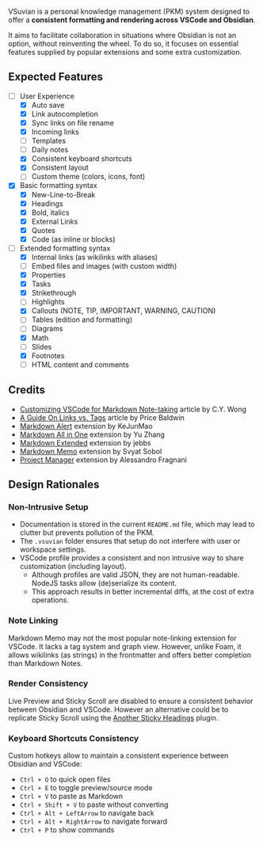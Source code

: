 VSuvian is a personal knowledge management (PKM) system designed to offer a **consistent formatting and rendering across VSCode and Obsidian**.

It aims to facilitate collaboration in situations where Obsidian is not an option, without reinventing the wheel. To do so, it focuses on essential features supplied by popular extensions and some extra customization.

## Expected Features

- [ ] User Experience
    - [x] Auto save
    - [x] Link autocompletion
    - [x] Sync links on file rename
    - [x] Incoming links
    - [ ] Templates
    - [ ] Daily notes
    - [x] Consistent keyboard shortcuts
    - [x] Consistent layout
    - [ ] Custom theme (colors, icons, font)
- [x] Basic formatting syntax
    - [x] New-Line-to-Break
    - [x] Headings
    - [x] Bold, italics
    - [x] External Links
    - [x] Quotes
    - [x] Code (as inline or blocks)
- [ ] Extended formatting syntax
    - [x] Internal links (as wikilinks with aliases)
    - [ ] Embed files and images (with custom width)
    - [x] Properties
    - [x] Tasks
    - [x] Strikethrough
    - [ ] Highlights
    - [x] Callouts (NOTE, TIP, IMPORTANT, WARNING, CAUTION)
    - [ ] Tables (edition and formatting)
    - [ ] Diagrams
    - [x] Math
    - [ ] Slides
    - [x] Footnotes
    - [ ] HTML content and comments

## Credits

- [Customizing VSCode for Markdown Note-taking](https://mybyways.com/blog/customizing-vs-code-for-markdown-note-taking) article by C.Y. Wong
- [A Guide On Links vs. Tags](https://forum.obsidian.md/t/a-guide-on-links-vs-tags-in-obsidian/28231) article by Price Baldwin
- [Markdown Alert](https://marketplace.visualstudio.com/items?itemName=kejun.markdown-alert) extension by KeJunMao
- [Markdown All in One](https://marketplace.visualstudio.com/items?itemName=yzhang.markdown-all-in-one) extension by Yu Zhang
- [Markdown Extended](https://marketplace.visualstudio.com/items?itemName=jebbs.markdown-extended) extension by jebbs
- [Markdown Memo](https://marketplace.visualstudio.com/items?itemName=svsool.markdown-memo) extension by Svyat Sobol
- [Project Manager](https://marketplace.visualstudio.com/items?itemName=alefragnani.project-manager) extension by Alessandro Fragnani

## Design Rationales

### Non-Intrusive Setup

- Documentation is stored in the current `README.md` file, which may lead to clutter but prevents pollution of the PKM.
- The `.vsuvian` folder ensures that setup do not interfere with user or workspace settings.
- VSCode profile provides a consistent and non intrusive way to share customization (including layout).
    - Although profiles are valid JSON, they are not human-readable. NodeJS tasks allow (de)serialize its content.
    - This approach results in better incremental diffs, at the cost of extra operations.

### Note Linking

Markdown Memo may not the most popular note-linking extension for VSCode. It lacks a tag system and graph view. However, unlike Foam, it allows wikilinks (as strings) in the frontmatter and offers better completion than Markdown Notes.

### Render Consistency

Live Preview and Sticky Scroll are disabled to ensure a consistent behavior between Obsidian and VSCode. However an alternative could be to replicate Sticky Scroll using the [Another Sticky Headings](https://github.com/zhouhua/obsidian-sticky-headings) plugin.

### Keyboard Shortcuts Consistency

Custom hotkeys allow to maintain a consistent experience between Obsidian and VSCode:

- `Ctrl + O` to quick open files
- `Ctrl + E` to toggle preview/source mode
- `Ctrl + V` to paste as Markdown
- `Ctrl + Shift + V` to paste without converting
- `Ctrl + Alt + LeftArrow` to navigate back
- `Ctrl + Alt + RightArrow` to navigate forward
- `Ctrl + P` to show commands